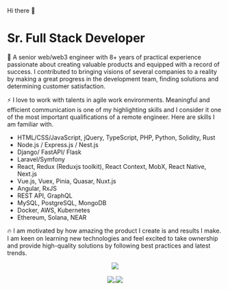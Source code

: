 Hi there 👋

# Sr. Full Stack Developer

🏃 A senior web/web3 engineer with 8+ years of practical experience passionate about creating valuable products and equipped with a record of success. I contributed to
bringing visions of several companies to a reality by making a great progress in the development team, finding solutions and determining customer satisfaction.

⚡ I love to work with talents in agile work environments. Meaningful and efficient communication is one of my highlighting skills and I consider it one of the most important qualifications of a remote engineer. Here are skills I am familiar with.

- HTML/CSS/JavaScript, jQuery, TypeScript, PHP, Python, Solidity, Rust
- Node.js / Express.js / Nest.js
- Django/ FastAPI/ Flask
- Laravel/Symfony
- React, Redux (Reduxjs toolkit), React Context, MobX, React Native, Next.js
- Vue.js, Vuex, Pinia, Quasar, Nuxt.js
- Angular, RxJS
- REST API, GraphQL
- MySQL, PostgreSQL, MongoDB
- Docker, AWS, Kubernetes
- Ethereum, Solana, NEAR

🔥 I am motivated by how amazing the product I create is and results I make. I am keen on learning new technologies and feel excited to take ownership and provide high-quality solutions by following best practices and latest trends.

<p align="center">
	<a href="https://github.com/masterciel">
		<img align="center" src="https://github-profile-trophy.vercel.app/?username=masterciel" />
	</a>
</p>
<p align="center">
	<a href="https://github.com/masterciel">
		<img align="center" src="https://github-readme-stats.vercel.app/api/top-langs/?username=masterciel&langs_count=8&layout=compact&card_width=260&hide=html,scss,makefile,ruby,css,less" />
	</a>
	<a href="https://github.com/masterciel">
		<img align="center" src="https://github-readme-stats.vercel.app/api?username=masterciel&show_icons=true&theme=dracula" />
	</a>
</p>
